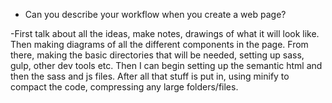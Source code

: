 * Can you describe your workflow when you create a web page?

-First talk about all the ideas, make notes, drawings of what it will look like. Then making diagrams of all the different components in the page. From there, making the basic directories that will be needed, setting up sass, gulp, other dev tools etc. Then I can begin setting up the semantic html and then the sass and js files. After all that stuff is put in, using minify to compact the code, compressing any large folders/files. 